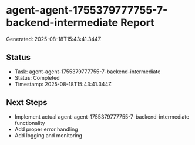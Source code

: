 # agent-agent-1755379777755-7-backend-intermediate Report

Generated: 2025-08-18T15:43:41.344Z

## Status
- Task: agent-agent-1755379777755-7-backend-intermediate
- Status: Completed
- Timestamp: 2025-08-18T15:43:41.344Z

## Next Steps
- Implement actual agent-agent-1755379777755-7-backend-intermediate functionality
- Add proper error handling
- Add logging and monitoring
